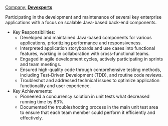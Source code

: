 <ins>Company:</ins> **[Devexperts](https://www.devexperts.com/)**

Participating in the development and maintenance of several key enterprise applications with a focus on scalable Java-based back-end components.

- Key Responsibilities:
    - Developed and maintained Java-based components for various applications, prioritizing performance and responsiveness.
    - Interpreted application storyboards and use cases into functional features, working in collaboration with cross-functional teams.
    - Engaged in agile development cycles, actively participating in sprints and team meetings.
    - Ensured high-quality code through comprehensive testing methods, including Test-Driven Development (TDD), and routine code reviews.
    - Troubleshot and addressed technical issues to optimize application functionality and user experience.
- Key Achievements:
    - Pioneered a concurrency solution in unit tests what decreased running time by 83%.
    - Documented the troubleshooting process in the main unit test area to ensure that each team member could perform it efficiently and effectively.